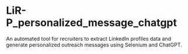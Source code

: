 # LiR-P_personalized_message_chatgpt
An automated tool for recruiters to extract LinkedIn profiles data and generate personalized outreach messages using Selenium and ChatGPT.
